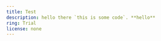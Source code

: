 ```yaml
---
title: Test
description: h﻿ello there `this is some code`. **hello**
ring: Trial
license: none
---
```

